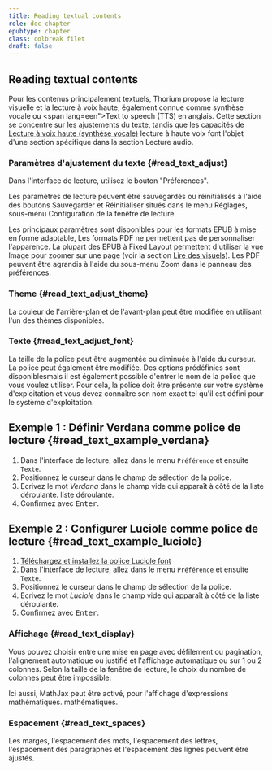 ```yaml
---
title: Reading textual contents
role: doc-chapter
epubtype: chapter
class: colbreak filet
draft: false
---
```



<section class="filet">

## Reading textual contents

Pour les contenus principalement textuels, Thorium propose la lecture visuelle et la lecture à voix haute, également connue comme synthèse vocale ou <span lang=een">Text to speech (TTS)</span> en anglais. Cette section se concentre sur les ajustements du texte, tandis que les capacités de [Lecture à voix haute (synthèse vocale)](../213_reading_auditory/index.xhtml#setting_view) lecture à haute voix font l'objet d'une section spécifique dans la section Lecture audio.


</section>
<section class="filet">


### Paramètres d'ajustement du texte {#read_text_adjust}

Dans l'interface de lecture, utilisez le bouton "Préférences".
<img src="../../resources/images/textarea-icon.svg" role="presentation" alt="" class="icon"/>

Les paramètres de lecture peuvent être sauvegardés ou réinitialisés à l'aide des boutons <span class="ui_button">Sauvegarder</span> et <span class="ui_button">Réinitialiser</span> situés dans le menu
<span class="ui_button">Réglages</span>, sous-menu <span class="ui_button">Configuration</span> de la fenêtre de lecture.

Les principaux paramètres sont disponibles pour les formats EPUB à mise en forme adaptable, Les formats PDF ne permettent pas de personnaliser l'apparence. La plupart des EPUB à Fixed Layout permettent d'utiliser la vue Image pour zoomer sur une page (voir la section [Lire des visuels](../211/reading_visuals/index.xhtml)). Les PDF peuvent être agrandis à l'aide du sous-menu Zoom dans le panneau des préférences.

</section>
<section class="filet">


### Theme {#read_text_adjust_theme}

La couleur de l'arrière-plan et de l'avant-plan peut être modifiée en utilisant l'un des thèmes disponibles.

</section>
<section class="filet">


### Texte {#read_text_adjust_font}

La taille de la police peut être augmentée ou diminuée à l'aide du curseur. La police
peut également être modifiée. Des options prédéfinies sont disponiblesmais il est également possible d'entrer le nom de la police que vous voulez utiliser.
Pour cela, la police doit être présente sur votre système d'exploitation et vous devez connaître son nom exact tel qu'il est défini pour le système d'exploitation.

<div class="framed">

## Exemple 1 : Définir Verdana comme police de lecture {#read_text_example_verdana}

1.  Dans l'interface de lecture, allez dans le menu `Préférence` et ensuite
    `Texte`.
2. Positionnez le curseur dans le champ de sélection de la police.
3.  Ecrivez le mot *Verdana* dans le champ vide qui apparaît à côté de la liste déroulante.
    liste déroulante.
4.  Confirmez avec <kbd>Enter</kbd>.


## Exemple 2 : Configurer Luciole comme police de lecture {#read_text_example_luciole}

1.  [Téléchargez et installez la police Luciole
    font](https://www.luciole-vision.com/#download)
2.  Dans l'interface de lecture, allez dans le menu `Préférence` et ensuite
    `Texte`.
2. Positionnez le curseur dans le champ de sélection de la police.
4.  Ecrivez le mot *Luciole* dans le champ vide qui apparaît à côté de la liste déroulante.
5.  Confirmez avec <kbd>Enter</kbd>.

</div>


</section>
<section class="filet">


### Affichage {#read_text_display}

Vous pouvez choisir entre une mise en page avec défilement ou pagination,
l'alignement automatique ou justifié et l'affichage automatique ou sur 1 ou 2 colonnes. Selon la taille de la fenêtre de lecture, le choix du nombre de colonnes peut être impossible.

Ici aussi, MathJax peut être activé, pour l'affichage d'expressions mathématiques.
mathématiques.


</section>
<section class="filet">


### Espacement {#read_text_spaces}

Les marges, l'espacement des mots, l'espacement des lettres, l'espacement des paragraphes et l'espacement des lignes peuvent être ajustés.

</section>
